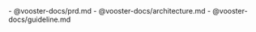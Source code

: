 











<vooster-docs>
- @vooster-docs/prd.md
- @vooster-docs/architecture.md
- @vooster-docs/guideline.md
</vooster-docs>